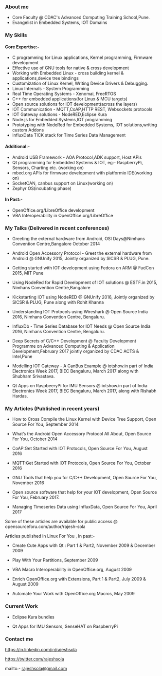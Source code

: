 ### About me

- Core Faculty @ CDAC's Advanced Computing Training School,Pune.
- Evangelist in Embedded Systems, IOT Domains

### My Skills

#### Core Expertise:-
- C programming for Linux applications, Kernel programming, Firmware development
- Effective use of GNU tools for native & cross development
- Working with Embedded Linux - cross building kernel & applications,device tree bindings
- Customization of Linux Kernel, Writing Device Drivers & Debugging.
- Linux Internals - System Programming
- Real Time Operating Systems - Xenomai, FreeRTOS
- C++ for embedded applications(for Linux & MCU targets)
- Open source solutions for IOT development(across the layers)
- IOT Communication - MQTT,CoAP,HTTP REST, Websockets protocols
- IOT Gateway solutions - NodeRED,Eclipse Kura
- Node.js for Embedded Systems,IOT programming
- Prototyping with NodeRed for Embedded Systems, IOT solutions,writing custom Addons
- InfluxData TICK stack for Time Series Data Management

#### Additional:-
- Android USB Framework - AOA Protocol,ADK support, Host APIs
- Qt programming for Embedded Systems & IOT, eg:- RaspberryPi, Sensors, Charting etc. (working on)
- mbed.org APIs for firmware development with platformio IDE(working on)
- SocketCAN, canbus support on Linux(working on)
- Zephyr OS(incubating phase)

#### In Past:-
- OpenOffice.org/LibreOffice development
- VBA Interoperability in OpenOffice.org/LibreOffice

### My Talks (Delivered in recent conferences)
- Greeting the external hardware from Android, OSI Days@Nimhans Convention Centre,Bangalore October 2014

- Android Open Accessory Protocol - Greet the external hardware from Android  @ GNUnify 2015, Jointly organized by SICSR & PLUG, Pune.

- Getting started with IOT development using Fedora on ARM @ FudCon 2015, MIT Pune

- Using NodeRed for Rapid Development of IOT solutions @ ESTF.in 2015, Nimhans Convention Centre,Bangalore

- Kickstarting IOT using NodeRED @ GNUnify 2016, Jointly organized by SICSR & PLUG, Pune along with Rohit Khanna

- Understanding IOT Protocols using Wireshark @ Open Source India 2016, Nimhans Convention Centre, Bengaluru.

- InfluxDb - Time Series Database for IOT Needs @ Open Source India 2016, Nimhans Convention Centre, Bengaluru.

- Deep Secrets of C/C++ Development @ Faculty Development Programme on Advanced Computing & Application Development,February 2017 jointly organized by CDAC ACTS & Intel,Pune

- Modelling IOT Gateway - A CanBus Example @ iotshow.in part of India Electronics Week 2017, BIEC Bengaluru, March 2017 along with  Shubham Srivastava.

- Qt Apps on RaspbeeryPi for IMU Sensors @ iotshow.in part of India Electronics Week 2017, BIEC Bengaluru, March 2017, along with Rishabh Hardas.



### My Articles (Published in recent years)

- How to Cross Compile the Linux Kernel with Device Tree Support, Open Source For You, September 2014

- What’s the Android Open Accessory Protocol All About, Open Source For You, October 2014

- CoAP:Get Started with IOT Protocols, Open Source For You, August 2016

- MQTT:Get Started with IOT Protocols, Open Source For You, October 2016

- GNU Tools that help you for C/C++ Development, Open Source For You, November 2016

- Open source software that help for your IOT development, Open Source For You, February 2017.

- Managing Timeseries Data using InfluxData, Open Source For You, April 2017

Some of these articles are available for public access @ opensourceforu.com/author/rajesh-sola

Articles published in Linux For You , In past:-

- Create Cute Apps with Qt : Part 1 & Part2, November 2009 & December 2009

- Play With Your Partitions, September 2009

- VBA Macro Interoperability in OpenOffice.org, August 2009

- Enrich OpenOffice.org with Extensions, Part 1 & Part2, July 2009 & August 2009

- Automate Your Work with OpenOffice.org Macros, May  2009 

### Current Work

- Eclipse Kura bundles

- Qt Apps for IMU Sensors, SenseHAT on RaspberryPi

### Contact me

https://in.linkedin.com/in/rajeshsola

https://twitter.com/rajeshsola 

mailto:- rajeshsola@gmail.com

